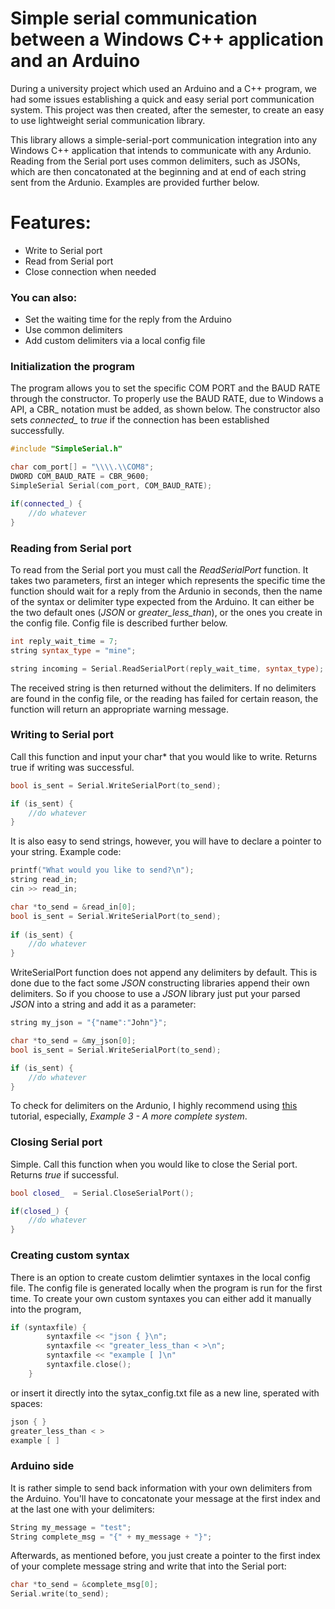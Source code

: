 # Simple serial communication between a Windows C++ application and an Arduino

During a university project which used an Arduino and a C++ program, we had some issues establishing a quick and easy serial port communication system. This project was then created, after the semester, to create an easy to use lightweight serial communication library.

This library allows a simple-serial-port communication integration into any Windows C++ application that intends to communicate with any Ardunio. Reading from the Serial port uses common delimiters, such as JSONs, which are then concatonated at the beginning and at end of each string sent from the Ardunio. Examples are provided further below.

# Features:

  - Write to Serial port
  - Read from Serial port
  - Close connection when needed


### You can also:
  - Set the waiting time for the reply from the Arduino
  - Use common delimiters
  - Add custom delimiters via a local config file

### Initialization the program
The program allows you to set the specific COM PORT and the BAUD RATE through the constructor. To properly use the BAUD RATE, due to Windows a API, a CBR_ notation must be added, as shown below. The constructor also sets *connected_* to *true* if the connection has been established successfully.
``` c++
#include "SimpleSerial.h"

char com_port[] = "\\\\.\\COM8";
DWORD COM_BAUD_RATE = CBR_9600;
SimpleSerial Serial(com_port, COM_BAUD_RATE);

if(connected_) {
    //do whatever
}
```

### Reading from Serial port
To read from the Serial port you must call the *ReadSerialPort* function. It takes two parameters, first an integer which represents the specific time the function should wait for a reply from the Ardunio in seconds, then the name of the syntax or delimiter type expected from the Arduino. It can either be the two default ones (*JSON* or *greater_less_than*), or the ones you create in the config file. Config file is described further below.

``` c++
int reply_wait_time = 7;
string syntax_type = "mine";

string incoming = Serial.ReadSerialPort(reply_wait_time, syntax_type);
```
The received string is then returned without the delimiters. If no delimiters are found in the config file, or the reading has failed for certain reason, the function will return an appropriate warning message.


### Writing to Serial port
Call this function and input your char* that you would like to write. Returns true if writing was successful.

``` c++
bool is_sent = Serial.WriteSerialPort(to_send);

if (is_sent) {
    //do whatever
}
```

It is also easy to send strings, however, you will have to declare a pointer to your string. Example code:

```c++
printf("What would you like to send?\n");
string read_in;
cin >> read_in;

char *to_send = &read_in[0];
bool is_sent = Serial.WriteSerialPort(to_send);
	
if (is_sent) {
    //do whatever
}
```

WriteSerialPort function does not append any delimiters by default. This is done due to the fact some *JSON* constructing libraries append their own delimiters. So if you choose to use a *JSON* library just put your parsed *JSON* into a string and add it as a parameter:

``` C++
string my_json = "{"name":"John"}";

char *to_send = &my_json[0];
bool is_sent = Serial.WriteSerialPort(to_send);

if (is_sent) {
    //do whatever
}
```

To check for delimiters on the Ardunio, I highly recommend using [this](http://forum.arduino.cc/index.php?topic=396450) tutorial, especially, *Example 3 - A more complete system*.

### Closing Serial port
Simple. Call this function when you would like to close the Serial port. Returns *true* if successful.
``` c++
bool closed_  = Serial.CloseSerialPort();

if(closed_) {
    //do whatever
}
```
### Creating custom syntax
There is an option to create custom delimtier syntaxes in the local config file. The config file is generated locally when the program is run for the first time. To create your own custom syntaxes you can either add it manually into the program,
``` c++
if (syntaxfile) {
		syntaxfile << "json { }\n";
		syntaxfile << "greater_less_than < >\n";
		syntaxfile << "example [ ]\n"
		syntaxfile.close();
	}	
```
or insert it directly into the sytax_config.txt file as a new line, sperated with spaces:

``` c++
json { }
greater_less_than < >
example [ ]
```

### Arduino side
It is rather simple to send back information with your own delimiters from the Arduino. You'll have to concatonate your message at the first index and at the last one with your delimiters:

``` C++
String my_message = "test";
String complete_msg = "{" + my_message + "}";
```

Afterwards, as mentioned before, you just create a pointer to the first index of your complete message string and write that into the Serial port:

``` C++
char *to_send = &complete_msg[0];
Serial.write(to_send);
```
